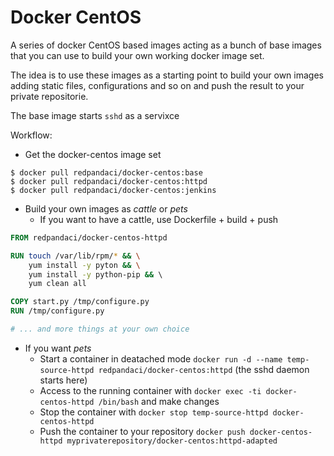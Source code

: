 # Docker CentOS

A series of docker CentOS based images acting as a bunch of base images that you can use to build your own working docker image set.

The idea is to use these images as a starting point to build your own images adding static files, configurations and so on and push the result to your private repositorie.

The base image starts `sshd` as a servixce

Workflow:

- Get the docker-centos image set

```console
$ docker pull redpandaci/docker-centos:base
$ docker pull redpandaci/docker-centos:httpd
$ docker pull redpandaci/docker-centos:jenkins
```

- Build your own images as _cattle_ or _pets_
  - If you want to have a cattle, use Dockerfile + build + push

```dockerfile
FROM redpandaci/docker-centos-httpd

RUN touch /var/lib/rpm/* && \
    yum install -y pyton && \
    yum install -y python-pip && \ 
    yum clean all

COPY start.py /tmp/configure.py
RUN /tmp/configure.py

# ... and more things at your own choice

```

  - If you want _pets_
    - Start a container in deatached mode `docker run -d --name temp-source-httpd redpandaci/docker-centos:httpd` (the sshd daemon starts here)
    - Access to the running container with `docker exec -ti docker-centos-httpd /bin/bash` and make changes
    - Stop the container with `docker stop temp-source-httpd docker-centos-httpd`
    - Push the container to your repository `docker push docker-centos-httpd myprivaterepository/docker-centos:httpd-adapted`

